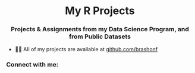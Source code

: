 <h1 align="center"> My R Projects</h1>
<h3 align="center">Projects & Assignments from my Data Science Program, and from Public Datasets</h3>

- 👨‍💻 All of my projects are available at [github.com/brashonf](github.com/brashonf)

<h3 align="left">Connect with me:</h3>
<p align="left">
</p>
